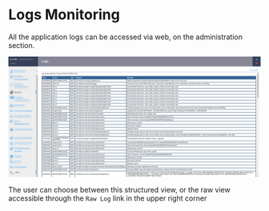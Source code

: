 # Logs Monitoring

All the application logs can be accessed via web, on the administration section.

![Example of the logs interface](../.gitbook/assets/image.png)

The user can choose between this structured view, or the raw view accessible through the `Raw Log` link in the upper right corner
